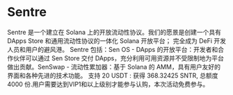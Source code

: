 # Sentre

Sentre 是一个建立在 Solana 上的开放流动性协议。我们的愿景是创建一个具有 DApps Store 和通用流动性协议的一体化 Solana 开放平台； 完全成为 DeFi 开发人员和用户的避风港。 Sentre 包括：Sen OS - DApps 的开放平台：开发者和合作伙伴可以通过 Sen Store 交付 DApps，充分利用可用资源并不受限制地为平台做出贡献。SenSwap - 流动性累加器：基于 Solana 的 AMM，具有用户友好的界面和各种先进的技术功能。
支持 20 USDT : 获得 368.32425 SNTR, 总额度 4000 份.用户需要达到VIP1和以上级别才能参与认购，本次活动免费参与。
